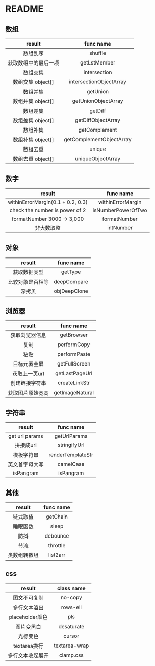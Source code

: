 # README

## 数组
|        result        |        func name         |
| :------------------: | :----------------------: |
|       数组乱序       |         shuffle          |
| 获取数组中的最后一项 |       getLstMember       |
|       数组交集       |       intersection       |
|  数组交集 object[]   | intersectionObjectArray  |
|       数组并集       |         getUnion         |
|  数组并集 object[]   |   getUnionObjectArray    |
|       数组差集       |         getDiff          |
|  数组差集 object[]   |    getDiffObjectArray    |
|       数组补集       |      getComplement       |
|  数组补集 object[]   | getComplementObjectArray |
|       数组去重       |          unique          |
|  数组去重 object[]   |    uniqueObjectArray     |

## 数字
|              result               |     func name      |
| :-------------------------------: | :----------------: |
| withinErrorMargin(0.1 + 0.2, 0.3) | withinErrorMargin  |
|  check the number is power of 2   | isNumberPowerOfTwo |
|    formatNumber 3000 -> 3,000     |    formatNumber    |
|            非大数取整             |     intNumber      |


## 对象
|      result      |  func name   |
| :--------------: | :----------: |
|   获取数据类型   |   getType    |
| 比较对象是否相等 | deepCompare  |
|      深拷贝      | objDeepClone |

## 浏览器
|      result      |    func name    |
| :--------------: | :-------------: |
|  获取浏览器信息  |   getBrowser    |
|       复制       |   performCopy   |
|       粘贴       |  performPaste   |
|   目标元素全屏   |  getFullScreen  |
|  获取上一页url   | getLastPageUrl  |
|  创建链接字符串  |  createLinkStr  |
| 获取图片原始宽高 | getImageNatural |


## 字符串
|     result     |     func name     |
| :------------: | :---------------: |
| get url params |   getUrlParams    |
|   拼接成url    |   stringifyUrl    |
|   模板字符串   | renderTemplateStr |
| 英文首字母大写 |     camelCase     |
|   isPangram    |     isPangram     |

## 其他
|    result    | func name |
| :----------: | :-------: |
|   链式取值   | getChain  |
|   睡眠函数   |   sleep   |
|     防抖     | debounce  |
|     节流     | throttle  |
| 类数组转数组 | list2arr  |

## css
|      result      |  class name   |
| :--------------: | :-----------: |
|   图文不可复制   |    no-copy    |
|   多行文本溢出   |   rows-ell    |
| placeholder颜色  |      pls      |
|    图片变黑白    |  desaturate   |
|     光标变色     |    cursor     |
|   textarea换行   | textarea-wrap |
| 多行文本收起展开 |   clamp.css   |
